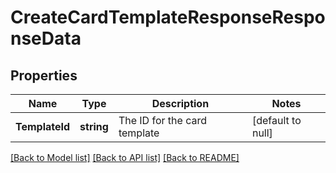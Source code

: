 # CreateCardTemplateResponseResponseData

## Properties
Name | Type | Description | Notes
------------ | ------------- | ------------- | -------------
**TemplateId** | **string** | The ID for the card template | [default to null]

[[Back to Model list]](../README.md#documentation-for-models) [[Back to API list]](../README.md#documentation-for-api-endpoints) [[Back to README]](../README.md)

